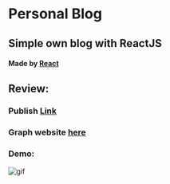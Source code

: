 # Personal Blog

## Simple own blog with ReactJS

#### Made by [React](https://reactjs.org/)

## **Review:**

### Publish [Link](https://chienbuis-blog.vercel.app)

### Graph website [here](https://viewer.diagrams.net/?highlight=0000ff&edit=_blank&layers=1&nav=1&title=Copy%20of%20design%20graph%20pages.drawio#R%3Cmxfile%20pages%3D%226%22%3E%3Cdiagram%20id%3D%22RLtxX-2by0ansIvfGv_w%22%20name%3D%22home%22%3E5VdRb5swEP41PBYBDkn22GRNW2mdpnVS1UcHDHgxNjNOQ%2FvrdwYDcaFrqjZdtbUVxd%2BZO3Pf5zvjoGVenUtcZFciJswJvLhy0GcnCGbzAK4auG%2BACZo1QCpp3EB%2BD1zTB2JAz6BbGpPSmqiEYIoWNhgJzkmkLAxLKXb2tEQwO2qBUzIAriPMhugNjVXWoPPQ6%2FELQtOsjex7xpLjdrIBygzHYmdBpFIrwZVZ4jcic8wJV2C5wnJDpBOeZUrpNz11ghX8JXq2mwqRMoILWrqRyAGOSpiySnBOmU7znqOFcQTh0JmDllII1dzl1ZIwTVVLQ7Om1RPWLg9S%2Bz3gAXb78%2FzLPdvkXvrAL9eXtxdfwxPUeLnDbGvya3Kj7tuEl0qKTZdr30GLLnEeDGJcZiQ2A8xoyuE%2BgjXBS6JFpnLWP1Vol3mVamG6uYg22wISxhWmnMjSXWt1EHlDee1%2BIY36tOdmFUvBhKyXhab1j20JGpPnzaMksU2oMUUT%2FQumHGL%2BALpreKmDkWgrS3pHvpOyDztMssn7HZGKVHuQSfo5ETlR8h6mGGurTLPf0LwZ7nrxzlr5ZXvCDZEBsVFj2nnuSYYbw%2FMLOJ%2BMcD5lEHah1WyRP%2F21Fa3hpEkLCN%2Fzp0XVG%2BEu1f%2BXGSUcrIst1Vcm0tav2SjtxL8oMcyjTCuofiMjL39mxmPqasMxkqhRPfxxWx0skqktEj8YiMT3R0QSTI%2BkkXCgEbvuua4L1wyifQQy9wvFByPWRzazLdF7zHYV4l2YnT5f8cELdHMYLHYZVeS6wJG27IAGmyJcFk2LT2ilOT1aFgf7Ixym0f80ksYOfPM8zl5fRWdjVfQy1wegAwunqjuYtWusPskF1zQmlLFH0GDnaTIoHLNOjSGnccye0oAUWx53u%2FhYrCMUWqwH7XiP9Uk4sneOxfn8Wc7b43LLqj8kuH1kfYhGUDCmkabDXggOHdYzbbcTzPpxoP9bRHC8cm0Zodmwuwbhe%2BqobeWvKB7BZEwYN4RFdU%2BGbzL9yaPzsH7BQewflwIKHklhEoxI4Y1KCgz7j7vatvdBjs5%2BAw%3D%3D%3C%2Fdiagram%3E%3Cdiagram%20id%3D%22q3B3OO0qB-5SJ14srq2b%22%20name%3D%22menu%22%3E5Vldc9o4FP01zG4fwlg2NuYRaJLd2exO23Tb7VPG2AJrY1uOLRLor6%2BuvvwJTdpA6CSZCda9QpLvOVf3SBk483RzWQR5%2FDeNcDKwrWgzcN4ObHvs2%2FwvGLbSgFxnLC2rgkTKVhmuyVesjJayrkmEy0ZHRmnCSN40hjTLcMgatqAo6EOz25ImzVnzYIU7huswSLrWzyRisbT6rlXZ%2F8BkFeuZkaU8aaA7K0MZBxF9qJmc84EzLyhl8indzHECwdNxeT9F7%2F%2F9gq%2FwgkyurUtrUkbzMznYxVO%2BYl6hwBl73qEVuvdBslbxUu%2FKtjqAJSvorYkdGjgzEwiLN6KgjHGkGkFCVhl%2FDvlCccENMUuT6ls5DJluVsC0YUrD23U%2B5LizgGS4KIcLQBsXn0kmhp8Vik0wslzFnCa0EMtyPPHT9NjSZVl%2BuFw2XY50hSP45a6Uz%2FkRb2Q45zAZDtdFSe7xB1xW0z4y8gqhe1wwvKnxTiFxiWmKWbHlXZTXU5xSWXXmqPZDRVHPV7a4Rk9XszNQabEyQ1fQ8weF%2FhOY4PQwwUv4tLMlR6hBCe9uTbXjTAZryjugUb6pnPxpBZ%2FzmOCMe2dr8lsJnwld6ZH5QuXgsusLUi%2FIwhiYJd5J0Q6NVbuPdXq6BC%2FZ43li%2FyRPkN2hCUI9NLG9A7Fk1GFJzBjs5FMY174YDof8b8xnOwUw6xvIiQGLnCayXncDsN0DIfvxYvHhin66JeF%2FX8uLTxP71mKqeOytBHwUXrV5Y%2FYQE4av8yAEzwOHoQlRUOaylC%2FJBjA9WBQdqxlFE7L6PtoTRe8ZdtHeKKJOFEkKAqUdSiZKT4PWjQKX0QzivCRJ0jJ1UgOiRbjemSpHSqIo2QVSQddZZNLsYLCgFizjLiyjPnI%2FByz59O6v%2F%2F8ZXZ5v%2Fe3VZGbdrRa95JYlqMyDrLe4hTLsUNiK1SL4nQ9hgVKwrd6nN%2FAIEbVEVVwGKUm28uspzWgpYGh0qQqn1Vc3B7bbVuUuf2OwCslpWjoCrogBt7yFZ1iYC6%2Fpwr78nb7I9NVk%2BKFh7GoYGWnjqRwy0MZRLwpghJWYwgAGSxhUcagMMgugrfIAjCKbGqPkcqrHSk74lqwZ1Uz1vNTL1tWi5berDkqCtjo4VQclRKGDkaLaOZcLaQnSakm1MMuUfAyQxmUwrPLWhcw1PX23GmVbmc9QxQWVyMYntKr2qYw2TqFZtZOntnGsagtoU0w0Dc%2F2887ZyTslPl0hP%2BWnkJ8nykYlXKC7kStihLGx7SZitQghXX6YKCZZv0sUr4ZrjSiolu4tniC0hycgbQ5Jk9FOmkgNy5tTPbxSsq7WsqdPmPa%2B9SsQSIjgHgZ5u3caofBeikG1jfGxBU5rZohmTZCBX0iyHuCVegaD1M9HQMJB%2FUjsg8Lbg4R34C2%2FBnQLCaW3d8DBVJ3tJFuryguxLVLGKPCGuTeBm0pcZK7U4vvA14r8J8v7E6C2d0Dt74Z6tC%2FpDgz1%2BOlJp4G4ChY4eUdLwgiVgCwoYzTdgRajvfnY3YgXQUnCIYsLjG9CWvCt%2BEbAeFOoxJ1FMuDeMQAdWf2CDbm7Aa1rvDag%2FnMBKozNw4rq1znVmPtAeR7bcR%2FYj6tBtXsWBkT3Xh7tR1LgCCge8KgMSNRv%2BHpuMHSX%2BlFZXw4%2F%2B1EZ9V0Enw4OEQGLnK6kawjR0bBxem7pj4tN9%2Fr11LEpKAuUaXLIKyc0OTWs3F8ZqzPkHxOtl9%2F1vA5alzRIyld2cWuj8bCFjN9F5qhXt8jvIPMnBBCX7PWh4zf3uJ5%2FGh0Xm0kHm%2BmCbyavDJeRdWK46IFruLxLguy15UsblwPuZQN10Kl8tSOOc%2F4N%3C%2Fdiagram%3E%3Cdiagram%20id%3D%221Rj7SSOBrjbjWgrmUHF9%22%20name%3D%22about%22%3E3Vhbc5s4GP01ntl9MAMCYfxok8tmN0k7sdNs9yWjgAw0gKgQsZ1fvxKIW0QbZ7fOxemMi46kD3TO0ceHRqabbE4pysIL4uN4BHR%2FMzKPRgBMgc5%2FBbCtAGhYFRDQyK8gowUW0SOWoJwXFJGP895ARkjMoqwPeiRNscd6GKKUrPvDViTu3zVDAVaAhYdiFb2JfBZWqAP1Fv8DR0FY39nQZU%2BC6sESyEPkk3UHMo9HpksJYdVVsnFxLLirefHBuXXr0IspOHVv4uyETd1oXAU7ecmUZgkUp%2BzXhgZV6AcUF5IvuVa2rQnMGSX3DXfGyJw3ROi84aM8xL5soDgKUn7t8QfFlAMhS%2BJ2ViZCJptAGE1LiHdfZBrXnaEoxTTX7oTamN5EaRl%2BTqWbROTqKVwSEwrK5zJ13fFWq36XWXV5lvjHuxIeeYk3FWmuCIm9gubRA77CeRt8FcVxOb%2BaflL%2B9SPznpSkfMJ8RzGkaA%2BYMrzpWFGKc4pJghnd8iH1TpM2W7cutS2JhR2HWhMJIrkzgiZUqz6%2FkAZ4gRlMxQxuGOGUQ%2FMiEr8xCd7QHij1QiHEfMUxaQ1jItsd%2Bezyr3O7GK%2FY7sKBlwpnSz1kgjSAoqNhDOgI7D3JaCkyhoyJbDsTccGJpmn8F92Rgr0HNbu7%2FJ0pa5h9aW11iwL4mtLC59P1OowYXmTIE%2B01J18R5gdydrnXVY77uZCL4YA7sxTjR9lzb6pooL%2FhDFUWAziaowpj2vvKnbaiTJSIyuSpPDwUr3zEe%2BQZoVCeVeXQKtoIjVQBoGPPwewNBDB1ze4rYKoKTAb2xd7eXFOVZ59XgbJJKAtJQFIUH7fonJIi9Rv3t2POCcmkBt8wY1u5J1DBSF8hvInY32K6BmXra6fnaCMjl42tbLxMErGInwpCcYwYr2b6VfMAu3LqZxLx%2BzZCTvrpDZhP9MlJQT0sJ3VLyxfGYYgGmClxSqmb1eykfmgEk7t1njw6GRln1pdV8c%2B38UTZe3mRJEj6quuKvubPpcp3s%2BEM60mJMZDxoD6w4X5FuhukvH6gDuflu91TS4oD4dwayHGDnFv74tycKpyvCMXiLQ30GKVBMfTCORD6zcmO9MO90e%2Boaeaes5IfLOW7Zpm9UW6pxxOM8u%2BHQ2W8yR1vl9cNhXHsFx4vMsjBsm44r%2Bhz6%2Bj20cVfPl%2F8uYAEZt%2FZ1cPtwMfD4vriYnb1dQTsuPz4ylDa497%2BXohjx7lX8TYTtWBwh37jT6iLky6gD179Li4Fs7r42huvUBLF22p6QlKSl%2Br1hlSnZGKAnm3a%2B%2FKroPofPj06hnzhAi0PRptWTQQsqeDIkbgWDwbF2qE4mXhmrNGMrU3xn8KANkxFeNPTdlRENx210QUgbtUzuwBLuwu8NLxAjLLZWruOVdtb9HYepDLvLkttuppVtg6HwuPNyGnLir7trF%2BHLV5Zvg1uduZI6zedVmce3wINHnTu%2F1SDstkI0QX79pDjFB9V9uebqtoBten%2BTyL6ebpR0siuGUhNN3VS16GSXpoP5l7hCPeUXtS68Xx2eXo9Oz3%2BWEyak7dmUi0BF3%2BdnZ8vPgiPMsoYarbNmZtYAELHAVMHjw3Yr%2F0GvnZel2r1o355NTu7PDimgfPWpq7L%2FA7Vx0fX7mx59umj0F1zCXd0rWnti0u1fnY%2FXS5n7vJjMWmB%2Fe3%2FkXz5d84A29e%2Befwv%3C%2Fdiagram%3E%3Cdiagram%20id%3D%22qA_guYEjzwqJrwgG6aSm%22%20name%3D%22goals%22%3E3Vhdb5swFP01kbaHRnwEwh4b1rST1lZrK1V7dIwBLwZTYxraXz8bzFdNlkRt2mqJROxzwRfOOffGycT2k%2FKcgSy%2BpAEiE8sIyon9fWJZc88SRwk81cDMntdAxHBQQ2YH3OJnpEBDoQUOUD44kVNKOM6GIKRpiiAfYIAxuhmeFlIyzJqBCGnALQRER%2B9xwOMa9Ryjwy8QjuIms2moSAKakxWQxyCgmx5kn01sn1HK61FS%2BohI7hpeVlfmvXsVXVrFjbP2lr%2FcyHs%2BqRdbHnJJ%2BwgMpfxtl1biPgJSKL7Us%2FKnhsCcM7puuTMn9qIlwhCTAOQxCtQEEBylYgzFjSImgJgnpLsqk0smZSSNNk0oXBfZVOjOAU4Ry6crqTZi9zitll8w5Sa5cn0XPiWUVbdlu9VrGLHqkGF4MAyHIbsOwZl8i1Aict6hsqbTl8kQLFiOH9ENyru0ISakl3RZvQS%2BpyJKuUfEOCp7flQKnSOaIM6exCkq%2Bk15bdNZ1bUVFvdsOmv8C1R5RO1SnQXEQLngAEfYmiP8GKNUQIsCyyOh0Qd6BKQwlmosQoEpf5hzNR%2BzR5OOoJDvL5x1qHCu0kN1SdPSdDTNER0t90gyzjQZY85lyz2V61rL6XQqjhEFJP8MavZL%2FZMpa9pDaV29RC3nPaV1dvfsTYw5us0AlPONIF8TZoucfe4NnWOtC688R7aiVzfK%2FVVpCszUZTDHOqU9O1andEd0cElFUwbSgSDuQyF3CYsVgOuI0SINTmBNlihHg0WrL5YjZDXkV5FlvBh%2F7a4Xo0h%2B4kTuelQ2cfN1wjqmmUE8ithsiclihy1AntU7sBCX0hFbRdVs4DmmZ3pHLELLGbZXW1ffGxHfO5b2c037u%2BuzH77GfaV1W127ynIrre9dXe2ed1d1HW0b4mkE%2F6YR%2BG%2F4nb8jv8Y1fL7DiQHhw59TsEY%2FNxfn6rfCGxv43zRq9OzL7Pav5tnLXZdO62ysL7Rcvzmvpsbr63370bSOuXWcVvdwWsW0%2BwldxXr%2FQ9hnfwE%3D%3C%2Fdiagram%3E%3Cdiagram%20id%3D%225DBgEczWsaRYFAvpNm5f%22%20name%3D%22plans%22%3E7Vlfb%2BMoEP80kW4fYhmwHfcxybY96XQv19Ou7pHYxEbBxotJk9ynP7Dxv%2BC0TTdpu3vrSq4ZYGaY38wwkAlaZvt7gYv0Tx4TNoFuvJ%2BgzxMIZyFUb0041AQPzWpCImhck0BHeKD%2FEkN0DXVLY1IOBkrOmaTFkBjxPCeRHNCwEHw3HLbmbCi1wAmxCA8RZjb1K41lWlND3%2B3ovxOapI1k4JqeDDeDDaFMccx3PRK6naCl4FzWX9l%2BSZi2XWOX5QzsYUHAfXGb%2FPEl9fKE0GnN7O6cKe0SBMnlZVkbcB8x2xp7mbXKQ2PAUgq%2BaW0HJmjRGsJVjRiXKYlNAzOa5Oo7UooSoQipzFg3q9Ass32iHc3JeLTZFo7CXWKaE1E6K402EV9pXrFfCONNmnOtxZIzLiq1UFA9wx5Yd7luGK3Xwy5Ud0We%2FlNdmZL5N9nX5lxqYSTaipI%2Bkr9I2YldU8Z6Qu%2BqR9FfiIhB7pEISfY9fzQI3ROeESkOasi%2Bdb96iok2ZJq7znWDxkHTntt6jT9jEy5Jy7pzCfVhvOIMD0GWhyxTSnJFWmypfjOevKPP4DxKNTqLtaIZfwEz0x5zl0YcI2v5ciDhuUAGQxwBtHBsoe7jCIMrwehZMKZS6hQ813zhneM46l0wnJcfAc1%2B6H8wZAEaQhvYIQr9K0ELpUxJvvI386DAN1v5z936m0n7T%2BbwXUoleShwpNs7ZXwLmBNw9m3v2ja2s3IUktX6%2BxPn%2Bag4cBhwwIYFwNAJbWCQd4HcOYoMsJChmS5XjuFRrFQ5pBqLZ4DCZVHXSGu61xidNLMFDATBfOZfEQDoO%2F5N%2F%2FGOEqCNRzgSJeG1sLArHZnSUitEyMZCRPBtHrdR8Fz4nDT2m0WBsTIc83o0YuZLlAujZrb3mVxXWT%2BJmRtfd8Iw8Gc3YeC50PfcGZkCf%2BDuY7vC2wJh123G3zOV0tOfBYmpyjo%2BAMAHEAHoz0JkQYHePSb8kQ06YNJsrwMcgm9b3nRM63OIKtBcMCv2Xaf6SvR%2FSaWaZlgpzWpudZ8FsKwOO6dRzHlOjgA0JKuk0%2FBQdcKem46MxjE7tXsNHetafoDgEHTg26D7%2FkhRdrXwsxNhg5TEKw2bu%2BIiJmIAO%2BiD3NO97ddnP38wKFLKFDiOaZ4MhnqDUbaHGeaVdxmuNUCtfUa6apWnEWcMVwXLvLq5Ma3hKMNAO65bcqasBV2RrH5DSA9UZ27NPei%2BwexTxwFHm6TyHC2LG156doWimXL0%2FcmOkNbkKx4fLKIYNcxlBKbaqUx8dMOqsvlpXJ4x8SmBJpNEbe7tBiK3euy5Oy42J9NHS9ZLedXihpPKAueXULoQlAsqD88rPibx461H0owwdfq95HriaykrsNR55tWqWoppohgLzHNW9KXKsTDAmd5w8lVZvFKb%2F5OYRyPmF2Q%2FjJjqju4XYD%2BOmPcEbAJ1faEKw8ss67LDxhRZWQv8bptp4ljlp%2Bl1Ef7iwxJXZ5E1qy5J9RFpcnyweavL5%2Bau8okLH2%2Fs9hm84nSrmt2vm1Vf7ydidPsf%3C%2Fdiagram%3E%3Cdiagram%20id%3D%22bLmmw34-2N2pHL0Neg7K%22%20name%3D%22interests%22%3E3Zhdb5swFIZ%2FTS4TAeYjvSy0aXcxaWo3td2dCyZYAYyMCbS%2FfnYwXzFdUq00WRMJ4dfGNu9zfOxkBrykuqEwi76TAMUzQwuqGbiaGYazNPhVCC%2B1YAKnFtYUB7Wkd8I9fkVS1KRa4ADlg4aMkJjhbCj6JE2RzwYapJSUw2YhiYejZnCNFOHeh7GqPuCARbW6tLROv0V4HTUj65qsSWDTWAp5BANS9iRwPQMeJYTVd0nloVh41%2FjiXlfzh6f53eZxfnVXrl6zp0c4rztbveeR9hUoStnHdi3hbmFcSL%2Fku7KXxsCcUbJpvdNnwG2N0HghgHmEAlmAMV6n%2FN7nE0WUCxFL4u6pTHSZVGsRaIuE%2BJsiW3DuDOIU0XzxLGgj%2BoDTXfculdEkeq5n4ZGY0N20gL37DGuMukrTln4YDqtAXeWb4surEj7mT1TVdnpiMOQXNMdbdIfyblhKijRoX49PPMD81ZpppCTlDd0Qx3FvZqvdh%2BtHYpN4t4gyVPWCVmK8QSRBjL7wJrL2QgZk2cWz3cRz1Itl05YilGto3XbVxQm%2FkaHyjrABSth4ETeGS26BxTUm6xMGEkz9SNBwQ67JINIdWR6LoWa4GIXseHDGe8E1PGQq1Q2Fo66PcDTsiTCaCsaIMZGXL0W%2FxmqxWPArFghQzvJzINrPCWdGVwdDvLa6TI2xZToZXutwci8jzNB9Bn1RLrn5Cpg3cPa911SPlXStX4qvCqlNlsNM%2B48p9Xh2zVLUVVgtzz4sYE2VU22FFk7E2WYfGe%2BKn53EvnMAHsyz%2BkAV4koYu2exgsjQ7UvH%2Bov5b2x%2FysqeaoEZ1l76VJktR5AtP4CY527c5HXz%2B9dVYNo%2FboviW%2BSMHJ4YhVtxfN5DNjT%2BALbPDn3j2NA3p%2FJRPU08E7JRt5vzttE6tY3qbp4UOfb%2FMxtHDrefa6O6a4Z848Mk%2Fb%2BMBODURqobWkBhiVP1l8F5G%2Bmc2kjn8DnuPB1sas393z2qo5Y24ujFVI4uv5ijxskdvfhijoIJHeXF7l%2FDXV3vr1dw%2FQc%3D%3C%2Fdiagram%3E%3C%2Fmxfile%3E)

### Demo:

![gif]()



